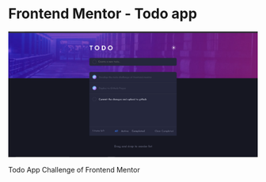 # Frontend Mentor - Todo app

![Design preview for the Todo app coding challenge](./img/preview.PNG)

Todo App Challenge of Frontend Mentor